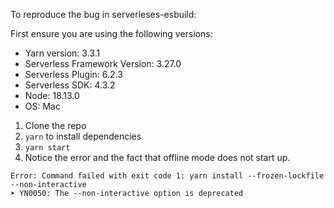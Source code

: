To reproduce the bug in serverleses-esbuild:

First ensure you are using the following versions:
- Yarn version: 3.3.1
- Serverless Framework Version: 3.27.0
- Serverless Plugin: 6.2.3
- Serverless SDK: 4.3.2
- Node: 18.13.0
- OS: Mac

1. Clone the repo
2. `yarn` to install dependencies
3. `yarn start`
4. Notice the error and the fact that offline mode does not start up.

```
Error: Command failed with exit code 1: yarn install --frozen-lockfile --non-interactive
➤ YN0050: The --non-interactive option is deprecated
```